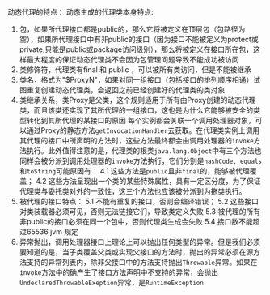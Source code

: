 动态代理的特点：
动态生成的代理类本身特点:
1. 包，如果所代理接口都是public的，那么它将被定义在顶层包（包路径为空），如果所代理接口中有非public的接口（因为接口不能被定义为protect或private,只能是public或package访问级别），那么将被定义在接口所在包，这样最大程度的保证动态代理类不会因为包管理问题导致不能成功被访问
2. 类修饰符，代理类有final 和 public ，可以被所有类访问，但是不能被继承
3. 类名，格式为"$ProxyN"，如果对同一组接口（包括接口的排列顺序相通）试图重复创建动态代理类，会返回之前已经创建好的代理类的类对象
4. 类继承关系，类Proxy是父类，这个规则适用于所有由Proxy创建的动态代理类，而且该类还实现了其所代理的一组接口，这也是为什么它能够被安全的类型转化到其所代理的某接口的原因
每个实例都会关联一个调用处理器对象，可以通过Proxy的静态方法`getInvocationHandler`去获取。在代理类实例上调用其代理的接口中所声明的方法时，这些方法最终都会由调用处理器的`invoke`方法执行。此外值得注意的是，代理类的根类`java.lang.Object`中有三个方法也同样会被分派到调用处理器的`invoke`方法执行，它们分别是`hashCode`、`equals`和`toString`可能原因有：
4.1 这些方法是`public`且非`final`的，能够被代理覆盖；
4.2 这些方法呈现出一个类的某些特殊属性，具有一定区分度，为了保证代理类与委托类对外的一致性，这三个方法也应该被分派到为拖类执行。
5. 被代理的接口特点：
5.1 不能有重复的接口，否则会编译错误；
5.2 这些接口对类装载器必须可见，否则无法链接它们，导致类定义失败
5.3 被代理的所有非public的接口必须在同一个包中，否则代理类生成会失败
5.4 接口数不能超过65536 jvm 规定
6. 异常抛出，调用处理器接口上理论上可以抛出任何类型的异常。但是我们必须要知道的是，当子类覆盖父类或实现父接口的方法时，抛出的异常必须在源方法支持的异常列表内，除非父接口中的方法支持抛出`Throwable`异常。如果在`invoke`方法中的确产生了接口方法声明中不支持的异常，会抛出
`UndeclaredThrowableExeption`异常，是`RuntimeException`